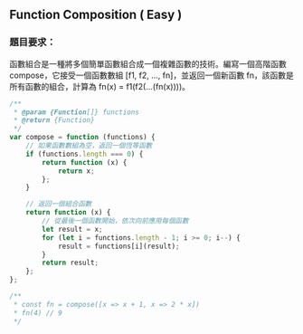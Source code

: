 ## Function Composition ( Easy )

### 題目要求：

函數組合是一種將多個簡單函數組合成一個複雜函數的技術。編寫一個高階函數 compose，它接受一個函數數組 [f1, f2, ..., fn]，並返回一個新函數 fn，該函數是所有函數的組合，計算為 fn(x) = f1(f2(...(fn(x))))。

```javascript
/**
 * @param {Function[]} functions
 * @return {Function}
 */
var compose = function (functions) {
    // 如果函數數組為空，返回一個恆等函數
    if (functions.length === 0) {
        return function (x) {
            return x;
        };
    }

    // 返回一個組合函數
    return function (x) {
        // 從最後一個函數開始，依次向前應用每個函數
        let result = x;
        for (let i = functions.length - 1; i >= 0; i--) {
            result = functions[i](result);
        }
        return result;
    };
};

/**
 * const fn = compose([x => x + 1, x => 2 * x])
 * fn(4) // 9
 */
```
